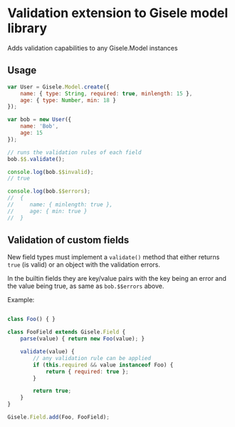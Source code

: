 # Validation extension to Gisele model library

Adds validation capabilities to any Gisele.Model instances

## Usage

```js
var User = Gisele.Model.create({
    name: { type: String, required: true, minlength: 15 },
    age: { type: Number, min: 18 }
});

var bob = new User({
	name: 'Bob',
	age: 15
});

// runs the validation rules of each field
bob.$$.validate();

console.log(bob.$$invalid);
// true

console.log(bob.$$errors);
//  {
//     name: { minlength: true },
//     age: { min: true }
//  }

```

## Validation of custom fields

New field types must implement a `validate()` method that either returns `true` (is valid) or an object with the validation errors.

In the builtin fields they are key/value pairs with the key being an error and the value being true, as same as `bob.$$errors` above.

Example:

```js

class Foo() { }

class FooField extends Gisele.Field {
	parse(value) { return new Foo(value); }

	validate(value) {
		// any validation rule can be applied
		if (this.required && value instanceof Foo) {
			return { required: true };
		}

		return true;
	}
}

Gisele.Field.add(Foo, FooField);
```